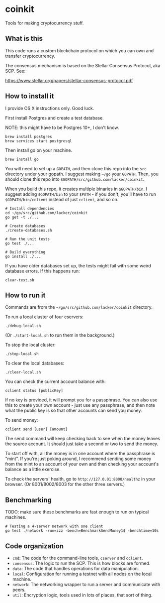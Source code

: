 # coinkit
Tools for making cryptocurrency stuff.

## What is this

This code runs a custom blockchain protocol on which you can own and transfer
cryptocurrency.

The consensus mechanism is based on the Stellar Consensus Protocol,
aka SCP. See:

https://www.stellar.org/papers/stellar-consensus-protocol.pdf 

## How to install it

I provide OS X instructions only. Good luck.

First install Postgres and create a test database.

NOTE: this might have to be Postgres 10+, I don't know.

```
brew install postgres
brew services start postgresql
```

Then install go on your machine.

```
brew install go
```

You will need to set up a `GOPATH`, and then clone this repo into the `src`
directory under your gopath. I suggest making `~/go` your `GOPATH`. Then, you
should clone this repo into `$GOPATH/src/github.com/lacker/coinkit`.

When you build this repo, it creates multiple binaries in `$GOPATH/bin`.
I suggest adding `$GOPATH/bin` to your `$PATH` - if you don't, you'll have to run
`$GOPATH/bin/cclient` instead of just `cclient`, and so on.

```
# Install dependencies
cd ~/go/src/github.com/lacker/coinkit
go get -t ./...

# Create databases
./create-databases.sh

# Run the unit tests
go test ./...

# Build everything
go install ./...
```

If you have older databases set up, the tests might fail with some weird database errors. If this happens run:

```
clear-test.sh
```

## How to run it

Commands are from the `~/go/src/github.com/lacker/coinkit` directory.

To run a local cluster of four cservers:

```
./debug-local.sh
```

(Or `./start-local.sh` to run them in the background.)

To stop the local cluster:

```
./stop-local.sh
```

To clear the local databases:

```
./clear-local.sh
```

You can check the current account balance with:

```
cclient status [publicKey]
```

If no key is provided, it will prompt you for a passphrase. You can also
use this to create your own account - just use any passphrase, and then
note what the public key is so that other accounts can send you money.

To send money:

```
cclient send [user] [amount]
```

The send command will keep checking back to see when the money leaves the source
account. It should just take a second or two to send the money.

To start off with, all the money is in one account where the passphrase is "mint".
If you're just poking around, I recommend sending some money from the mint
to an account of your own and then checking your account's balance as a little
exercise.

To check the servers' health, go to `http://127.0.01:8000/healthz` in your browser. (Or 8001/8002/8003 for the other three servers.)

## Benchmarking

TODO: make sure these benchmarks are fast enough to run on typical machines.

```
# Testing a 4-server network with one client
go test ./network -run=zzz -bench=BenchmarkSendMoney1$ -benchtime=10s
```

## Code organization

* `cmd`: The code for the command-line tools, `cserver` and `cclient`.
* `consensus`: The logic to run the SCP. This is how blocks are formed.
* `data`: The code that handles operations for data manipulation.
* `local`: Configuration for running a testnet with all nodes on the local machine.
* `network`: The networking wrapper to run a server and communicate with peers.
* `util`: Encryption logic, tools used in lots of places, that sort of thing.
